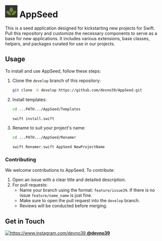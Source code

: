 # ![Swift](https://github.com/devno39/AppSeed/blob/develop/AppSeed/Resources/Assets.xcassets/Logo/logo_40.imageset/1x%2040pt%201.png?raw=true) AppSeed

This is a seed application designed for kickstarting new projects for Swift. Pull this repository and customize the necessary components to serve as a base for new applications. It includes various extensions, base classes, helpers, and packages curated for use in our projects.

## Usage

To install and use AppSeed, follow these steps:

1. Clone the `develop` branch of this repository:

   ```bash
   git clone -b develop https://github.com/devno39/AppSeed.git
   ```

2. Install templates:

   ```bash
   cd ...PATH.../AppSeed/Templates
   ```
   ```bash
   swift install.swift
   ```

2. Rename to suit your project's name:

   ```bash
   cd ...PATH.../AppSeed/Renamer
   ```
   ```bash
   swift Renamer.swift AppSeed NewProjectName
   ```

### Contributing

We welcome contributions to AppSeed. To contribute:

1. Open an issue with a clear title and detailed description.
2. For pull requests:
   - Name your branch using the format: `feature/issue39`. If there is no issue `feature/name_name` is just fine.
   - Make sure to open the pull request into the `develop` branch.
   - Reviews will be conducted before merging.

## Get in Touch

<p align="left">
  <a href="https://www.instagram.com/devno39">
    <img src="https://img.icons8.com/color/48/000000/instagram-new.png" alt="https://www.instagram.com/devno39"/>
    <strong>@devno39</strong>
  </a>
</p>

